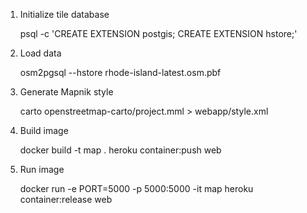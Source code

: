 1. Initialize tile database

    psql -c 'CREATE EXTENSION postgis; CREATE EXTENSION hstore;'

2. Load data

    osm2pgsql --hstore rhode-island-latest.osm.pbf

3. Generate Mapnik style

    carto openstreetmap-carto/project.mml > webapp/style.xml

4. Build image

    docker build -t map .
    heroku container:push web

5. Run image

    docker run -e PORT=5000 -p 5000:5000 -it map
    heroku container:release web

